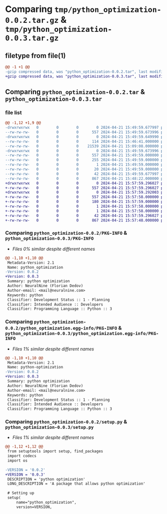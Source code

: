# Comparing `tmp/python_optimization-0.0.2.tar.gz` & `tmp/python_optimization-0.0.3.tar.gz`

## filetype from file(1)

```diff
@@ -1 +1 @@
-gzip compressed data, was "python_optimization-0.0.2.tar", last modified: Sun Apr 21 15:49:59 2024, max compression
+gzip compressed data, was "python_optimization-0.0.3.tar", last modified: Sun Apr 21 15:57:59 2024, max compression
```

## Comparing `python_optimization-0.0.2.tar` & `python_optimization-0.0.3.tar`

### file list

```diff
@@ -1,12 +1,9 @@
-drwxrwxrwx   0        0        0        0 2024-04-21 15:49:59.677997 python_optimization-0.0.2/
--rw-rw-rw-   0        0        0      557 2024-04-21 15:49:59.673996 python_optimization-0.0.2/PKG-INFO
-drwxrwxrwx   0        0        0        0 2024-04-21 15:49:59.649990 python_optimization-0.0.2/python_optimization/
--rw-rw-rw-   0        0        0      114 2024-04-21 15:46:41.000000 python_optimization-0.0.2/python_optimization/__init__.py
--rw-rw-rw-   0        0        0    21539 2024-04-21 15:09:08.000000 python_optimization-0.0.2/python_optimization/python_optimization.py
-drwxrwxrwx   0        0        0        0 2024-04-21 15:49:59.673996 python_optimization-0.0.2/python_optimization.egg-info/
--rw-rw-rw-   0        0        0      557 2024-04-21 15:49:59.000000 python_optimization-0.0.2/python_optimization.egg-info/PKG-INFO
--rw-rw-rw-   0        0        0      255 2024-04-21 15:49:59.000000 python_optimization-0.0.2/python_optimization.egg-info/SOURCES.txt
--rw-rw-rw-   0        0        0        1 2024-04-21 15:49:59.000000 python_optimization-0.0.2/python_optimization.egg-info/dependency_links.txt
--rw-rw-rw-   0        0        0       20 2024-04-21 15:49:59.000000 python_optimization-0.0.2/python_optimization.egg-info/top_level.txt
--rw-rw-rw-   0        0        0       42 2024-04-21 15:49:59.677997 python_optimization-0.0.2/setup.cfg
--rw-rw-rw-   0        0        0      867 2024-04-21 15:48:22.000000 python_optimization-0.0.2/setup.py
+drwxrwxrwx   0        0        0        0 2024-04-21 15:57:59.296027 python_optimization-0.0.3/
+-rw-rw-rw-   0        0        0      557 2024-04-21 15:57:59.296027 python_optimization-0.0.3/PKG-INFO
+drwxrwxrwx   0        0        0        0 2024-04-21 15:57:59.292003 python_optimization-0.0.3/python_optimization.egg-info/
+-rw-rw-rw-   0        0        0      557 2024-04-21 15:57:58.000000 python_optimization-0.0.3/python_optimization.egg-info/PKG-INFO
+-rw-rw-rw-   0        0        0      180 2024-04-21 15:57:59.000000 python_optimization-0.0.3/python_optimization.egg-info/SOURCES.txt
+-rw-rw-rw-   0        0        0        1 2024-04-21 15:57:58.000000 python_optimization-0.0.3/python_optimization.egg-info/dependency_links.txt
+-rw-rw-rw-   0        0        0        1 2024-04-21 15:57:58.000000 python_optimization-0.0.3/python_optimization.egg-info/top_level.txt
+-rw-rw-rw-   0        0        0       42 2024-04-21 15:57:59.296027 python_optimization-0.0.3/setup.cfg
+-rw-rw-rw-   0        0        0      867 2024-04-21 15:57:48.000000 python_optimization-0.0.3/setup.py
```

### Comparing `python_optimization-0.0.2/PKG-INFO` & `python_optimization-0.0.3/PKG-INFO`

 * *Files 0% similar despite different names*

```diff
@@ -1,10 +1,10 @@
 Metadata-Version: 2.1
 Name: python_optimization
-Version: 0.0.2
+Version: 0.0.3
 Summary: python optimization
 Author: NeuralNine (Florian Dedov)
 Author-email: <mail@neuralnine.com>
 Keywords: python
 Classifier: Development Status :: 1 - Planning
 Classifier: Intended Audience :: Developers
 Classifier: Programming Language :: Python :: 3
```

### Comparing `python_optimization-0.0.2/python_optimization.egg-info/PKG-INFO` & `python_optimization-0.0.3/python_optimization.egg-info/PKG-INFO`

 * *Files 1% similar despite different names*

```diff
@@ -1,10 +1,10 @@
 Metadata-Version: 2.1
 Name: python-optimization
-Version: 0.0.2
+Version: 0.0.3
 Summary: python optimization
 Author: NeuralNine (Florian Dedov)
 Author-email: <mail@neuralnine.com>
 Keywords: python
 Classifier: Development Status :: 1 - Planning
 Classifier: Intended Audience :: Developers
 Classifier: Programming Language :: Python :: 3
```

### Comparing `python_optimization-0.0.2/setup.py` & `python_optimization-0.0.3/setup.py`

 * *Files 1% similar despite different names*

```diff
@@ -1,12 +1,12 @@
 from setuptools import setup, find_packages
 import codecs
 import os
 
-VERSION = '0.0.2'
+VERSION = '0.0.3'
 DESCRIPTION = 'python optimization'
 LONG_DESCRIPTION = 'A package that allows python optimization'
 
 # Setting up
 setup(
     name="python_optimization",
     version=VERSION,
```

